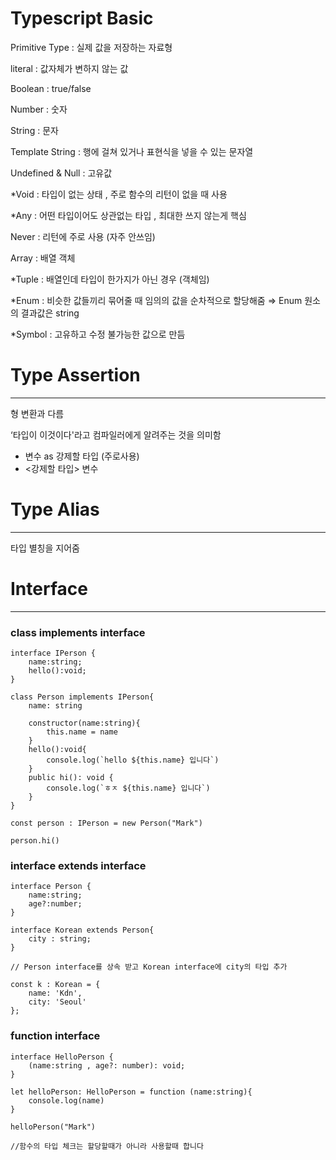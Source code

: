 # Typescript Basic


Primitive Type : 실제 값을 저장하는 자료형

literal : 값자체가 변하지 않는 값

Boolean : true/false

Number : 숫자

String : 문자

Template String : 행에 걸쳐 있거나 표현식을 넣을 수 있는 문자열

Undefined & Null : 고유값

*Void : 타입이 없는 상태 , 주로 함수의 리턴이 없을 때 사용

*Any : 어떤 타입이어도 상관없는 타입 , 최대한 쓰지 않는게 핵심 

Never : 리턴에 주로 사용 (자주 안쓰임)

Array : 배열 객체

*Tuple : 배열인데 타입이 한가지가 아닌 경우 (객체임) 

*Enum : 비슷한 값들끼리 묶어줄 때 임의의 값을 순차적으로 할당해줌 ⇒ Enum 원소의 결과값은 string

*Symbol : 고유하고 수정 불가능한 값으로 만듬

# Type Assertion

---

형 변환과 다름 

‘타입이 이것이다'라고 컴파일러에게 알려주는 것을 의미함

- 변수 as 강제할 타입 (주로사용)
- <강제할 타입> 변수

# Type Alias

---

타입 별칭을 지어줌

# Interface

---

### class implements interface

```tsx
interface IPerson {
    name:string;
    hello():void;
}

class Person implements IPerson{
    name: string

    constructor(name:string){
        this.name = name
    }
    hello():void{
        console.log(`hello ${this.name} 입니다`)
    }
    public hi(): void {
        console.log(`ㅎㅈ ${this.name} 입니다`)
    }
}

const person : IPerson = new Person("Mark")

person.hi()
```

### interface extends interface

```tsx
interface Person {
    name:string;
    age?:number;
}

interface Korean extends Person{
    city : string;
}

// Person interface를 상속 받고 Korean interface에 city의 타입 추가 

const k : Korean = {
    name: 'Kdn',
    city: 'Seoul'
};
```

### function interface

```tsx
interface HelloPerson {
    (name:string , age?: number): void;
}

let helloPerson: HelloPerson = function (name:string){
    console.log(name)
}

helloPerson("Mark")

//함수의 타입 체크는 할당할때가 아니라 사용할때 합니다
